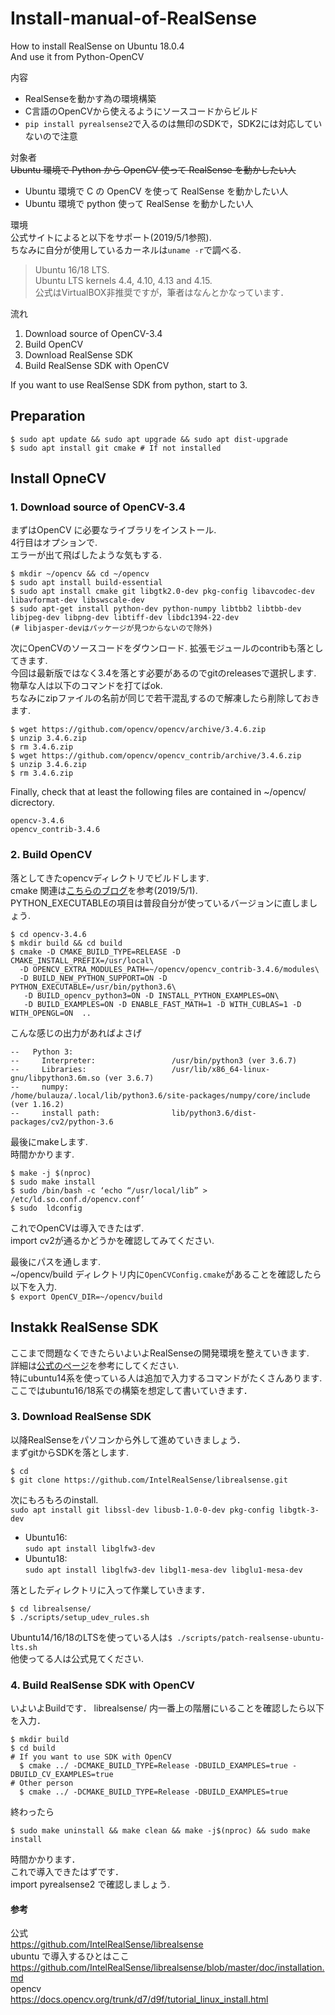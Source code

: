 # Install-manual-of-RealSense
How to install RealSense on Ubuntu 18.0.4  
And use it from Python-OpenCV

内容  
* RealSenseを動かす為の環境構築  
* C言語のOpenCVから使えるようにソースコードからビルド  
* `pip install pyrealsense2`で入るのは無印のSDKで，SDK2には対応していないので注意

対象者  
~~Ubuntu 環境で Python から OpenCV 使って RealSense を動かしたい人~~  
* Ubuntu 環境で C の OpenCV を使って RealSense を動かしたい人
* Ubuntu 環境で python 使って RealSense を動かしたい人

環境  
公式サイトによると以下をサポート(2019/5/1参照).  
ちなみに自分が使用しているカーネルは`uname -r`で調べる.  
> Ubuntu 16/18 LTS.  
> Ubuntu LTS kernels 4.4, 4.10, 4.13 and 4.15.  
公式はVirtualBOX非推奨ですが，筆者はなんとかなっています．

流れ  
1. Download source of OpenCV-3.4  
2. Build OpenCV  
3. Download RealSense SDK  
4. Build RealSense SDK with OpenCV  

If you want to use RealSense SDK from python, start to 3.

## Preparation
```
$ sudo apt update && sudo apt upgrade && sudo apt dist-upgrade
$ sudo apt install git cmake # If not installed
```

## Install OpneCV
### 1. Download source of OpenCV-3.4 
まずはOpenCV に必要なライブラリをインストール.  
4行目はオプションで.  
エラーが出て飛ばしたような気もする.  
```
$ mkdir ~/opencv && cd ~/opencv
$ sudo apt install build-essential
$ sudo apt install cmake git libgtk2.0-dev pkg-config libavcodec-dev libavformat-dev libswscale-dev
$ sudo apt-get install python-dev python-numpy libtbb2 libtbb-dev libjpeg-dev libpng-dev libtiff-dev libdc1394-22-dev
(# libjasper-devはパッケージが見つからないので除外)
```

次にOpenCVのソースコードをダウンロード. 
拡張モジュールのcontribも落としてきます.  
今回は最新版ではなく3.4を落とす必要があるのでgitのreleasesで選択します.  
物草な人は以下のコマンドを打てばok.  
ちなみにzipファイルの名前が同じで若干混乱するので解凍したら削除しておきます.
```
$ wget https://github.com/opencv/opencv/archive/3.4.6.zip
$ unzip 3.4.6.zip
$ rm 3.4.6.zip
$ wget https://github.com/opencv/opencv_contrib/archive/3.4.6.zip
$ unzip 3.4.6.zip
$ rm 3.4.6.zip
```
Finally, check that at least the following files are contained in ~/opencv/ dicrectory.
```
opencv-3.4.6
opencv_contrib-3.4.6
```

### 2. Build OpenCV  
落としてきたopencvディレクトリでビルドします.  
cmake 関連は[こちらのブログ](http://weekendproject9.hatenablog.com/entry/2018/08/02/185136)を参考(2019/5/1).  
PYTHON_EXECUTABLEの項目は普段自分が使っているバージョンに直しましょう.  
```
$ cd opencv-3.4.6
$ mkdir build && cd build
$ cmake -D CMAKE_BUILD_TYPE=RELEASE -D CMAKE_INSTALL_PREFIX=/usr/local\
  -D OPENCV_EXTRA_MODULES_PATH=~/opencv/opencv_contrib-3.4.6/modules\
  -D BUILD_NEW_PYTHON_SUPPORT=ON -D PYTHON_EXECUTABLE=/usr/bin/python3.6\
   -D BUILD_opencv_python3=ON -D INSTALL_PYTHON_EXAMPLES=ON\
   -D BUILD_EXAMPLES=ON -D ENABLE_FAST_MATH=1 -D WITH_CUBLAS=1 -D WITH_OPENGL=ON  ..
```
こんな感じの出力があればよさげ
```
--   Python 3:
--     Interpreter:                 /usr/bin/python3 (ver 3.6.7)
--     Libraries:                   /usr/lib/x86_64-linux-gnu/libpython3.6m.so (ver 3.6.7)
--     numpy:                       /home/bulauza/.local/lib/python3.6/site-packages/numpy/core/include (ver 1.16.2)
--     install path:                lib/python3.6/dist-packages/cv2/python-3.6

```
最後にmakeします.  
時間かかります.  
```
$ make -j $(nproc)
$ sudo make install
$ sudo /bin/bash -c ‘echo “/usr/local/lib” > /etc/ld.so.conf.d/opencv.conf’
$ sudo  ldconfig
```
これでOpenCVは導入できたはず.  
import cv2が通るかどうかを確認してみてください.  

最後にパスを通します.  
~/opencv/build ディレクトリ内に`OpenCVConfig.cmake`があることを確認したら以下を入力.  
`$ export OpenCV_DIR=~/opencv/build`  

## Instakk RealSense SDK
ここまで問題なくできたらいよいよRealSenseの開発環境を整えていきます.  
詳細は[公式のページ](https://github.com/IntelRealSense/librealsense/blob/master/doc/installation.md)を参考にしてください.  
特にubuntu14系を使っている人は追加で入力するコマンドがたくさんあります.  
ここではubuntu16/18系での構築を想定して書いていきます．  

### 3. Download RealSense SDK  
以降RealSenseをパソコンから外して進めていきましょう．  
まずgitからSDKを落とします.  
```
$ cd
$ git clone https://github.com/IntelRealSense/librealsense.git
```
次にもろもろのinstall.  
`sudo apt install git libssl-dev libusb-1.0-0-dev pkg-config libgtk-3-dev`  
* Ubuntu16:  
  `sudo apt install libglfw3-dev`
* Ubuntu18:  
  `sudo apt install libglfw3-dev libgl1-mesa-dev libglu1-mesa-dev`  

落としたディレクトリに入って作業していきます．  
```
$ cd librealsense/
$ ./scripts/setup_udev_rules.sh
```
Ubuntu14/16/18のLTSを使っている人は`$ ./scripts/patch-realsense-ubuntu-lts.sh`  
他使ってる人は公式見てください.  


### 4. Build RealSense SDK with OpenCV  
いよいよBuildです．
librealsense/ 内一番上の階層にいることを確認したら以下を入力．  
```
$ mkdir build
$ cd build
# If you want to use SDK with OpenCV 
  $ cmake ../ -DCMAKE_BUILD_TYPE=Release -DBUILD_EXAMPLES=true -DBUILD_CV_EXAMPLES=true
# Other person
  $ cmake ../ -DCMAKE_BUILD_TYPE=Release -DBUILD_EXAMPLES=true
```

終わったら
```
$ sudo make uninstall && make clean && make -j$(nproc) && sudo make install
```
時間かかります．  
これで導入できたはずです．  
import pyrealsense2 で確認しましょう.


#### 参考
公式  
https://github.com/IntelRealSense/librealsense  
ubuntu で導入するひとはここ  
https://github.com/IntelRealSense/librealsense/blob/master/doc/installation.md  
opencv  
https://docs.opencv.org/trunk/d7/d9f/tutorial_linux_install.html
